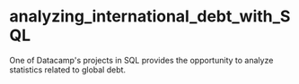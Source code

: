 # analyzing_international_debt_with_SQL
One of Datacamp's projects in SQL provides the opportunity to analyze statistics related to global debt.
